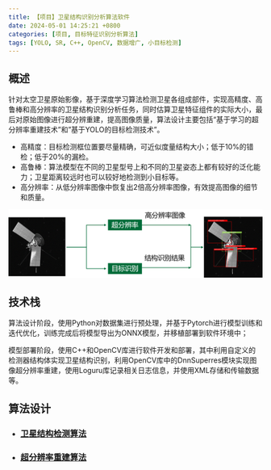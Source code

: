 ```yaml
---
title: 【项目】卫星结构识别分析算法软件
date: 2024-05-01 14:25:21 +0800
categories: [项目, 目标特征识别分析算法]
tags: [YOLO, SR, C++, OpenCV, 数据增广, 小目标检测]
---
```

## 概述
针对太空卫星原始影像，基于深度学习算法检测卫星各组成部件，实现高精度、高鲁棒和高分辨率的卫星结构识别分析任务，同时估算卫星特征组件的实际大小，最后对原始图像进行超分辨重建，提高图像质量，算法设计主要包括“基于学习的超分辨率重建技术”和”基于YOLO的目标检测技术”。
- 高精度：目标检测框位置要尽量精确，可近似度量结构大小；低于10%的错检；低于20%的漏检。
- 高鲁棒：算法模型在不同的卫星型号上和不同的卫星姿态上都有较好的泛化能力；卫星距离较远时也可以较好地检测到小目标等。
- 高分辨率：从低分辨率图像中恢复出2倍高分辨率图像，有效提高图像的细节和质量。

![项目主要任务概图](assets/images/project-satellite-object-detection/tasks.png)

## 技术栈
算法设计阶段，使用Python对数据集进行预处理，并基于Pytorch进行模型训练和迭代优化，训练完成后将模型导出为ONNX模型，并移植部署到软件环境中；

模型部署阶段，使用C++和OpenCV库进行软件开发和部署，其中利用自定义的检测器结构体实现卫星结构识别，利用OpenCV库中的DnnSuperres模块实现图像超分辨率重建，使用Loguru库记录相关日志信息，并使用XML存储和传输数据等。

## 算法设计
- ### [卫星结构检测算法](/posts/project-satellite-object-detection-yolo/)
- ### [超分辨率重建算法](/posts/project-satellite-object-detection-sr/)